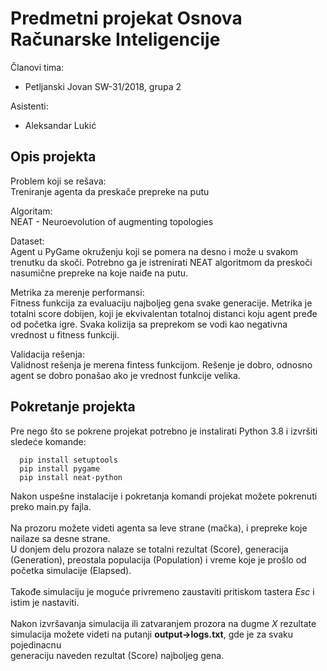# Predmetni projekat Osnova Računarske Inteligencije

Članovi tima:
* Petljanski Jovan SW-31/2018, grupa 2

Asistenti:
* Aleksandar Lukić

## Opis projekta

Problem koji se rešava:<br/>
Treniranje agenta da preskače prepreke na putu

Algoritam:<br/>
NEAT - Neuroevolution of augmenting topologies

Dataset:<br/>
Agent u PyGame okruženju koji se pomera na desno i može u svakom trenutku da skoči. Potrebno ga je istrenirati NEAT algoritmom da preskoči nasumične prepreke na koje naiđe na putu.

Metrika za merenje performansi:<br/>
Fitness funkcija za evaluaciju najboljeg gena svake generacije. Metrika je totalni score dobijen, koji je ekvivalentan totalnoj distanci koju agent pređe od početka igre. Svaka kolizija sa preprekom se vodi kao negativna vrednost u fitness funkciji.

Validacija rešenja:<br/>
Validnost rešenja je merena fintess funkcijom. Rešenje je dobro, odnosno agent se dobro ponašao ako je vrednost funkcije velika.

## Pokretanje projekta

Pre nego što se pokrene projekat potrebno je instalirati Python 3.8 i izvršiti sledeće komande:<br/>
```
  pip install setuptools
  pip install pygame
  pip install neat-python
```
Nakon uspešne instalacije i pokretanja komandi projekat možete pokrenuti preko main.py fajla.<br/>
<br/>
Na prozoru možete videti agenta sa leve strane (mačka), i prepreke koje nailaze sa desne strane.<br/>
U donjem delu prozora nalaze se totalni rezultat (Score), generacija (Generation), preostala populacija (Population) i vreme koje je prošlo od početka simulacije (Elapsed).<br/>
<br/>
Takođe simulaciju je moguće privremeno zaustaviti pritiskom tastera *Esc* i istim je nastaviti.<br/>
<br/>
Nakon izvršavanja simulacija ili zatvaranjem prozora na dugme *X* rezultate simulacija možete videti na putanji **output->logs.txt**, gde je za svaku pojedinacnu<br/>
generaciju naveden rezultat (Score) najboljeg gena.

